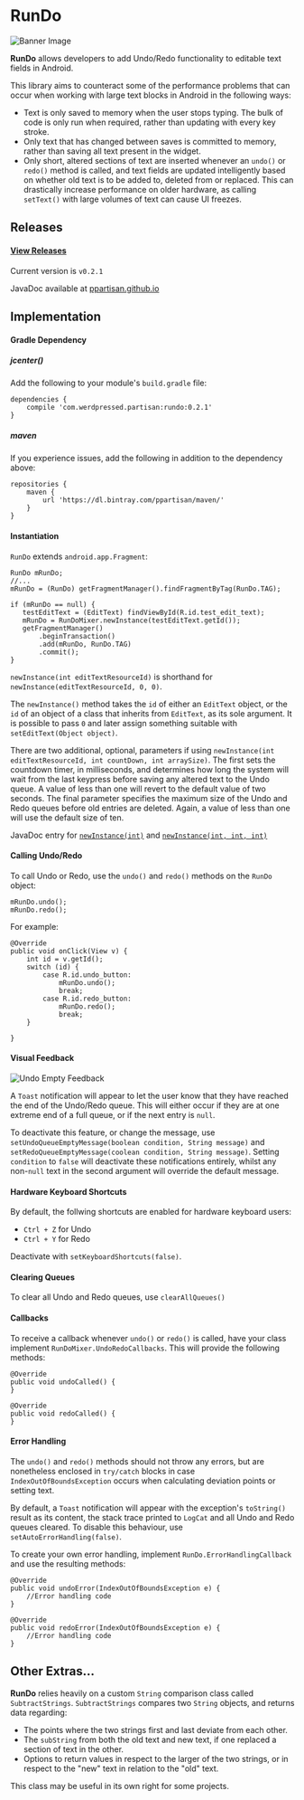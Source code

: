 # RunDo
![Banner Image](http://oi62.tinypic.com/s49utw.jpg)

__RunDo__ allows developers to add Undo/Redo functionality to editable text fields in Android.  

This library aims to counteract some of the performance problems that can occur when working with large text blocks in Android in the following ways:
* Text is only saved to memory when the user stops typing. The bulk of code is only run when required, rather than updating with every key stroke.
* Only text that has changed between saves is committed to memory, rather than saving all text present in the widget.
* Only short, altered sections of text are inserted whenever an `undo()` or `redo()` method is called, and text fields are updated intelligently based on whether old text is to be added to, deleted from or replaced. This can drastically increase performance on older hardware, as calling `setText()` with large volumes of text can cause UI freezes.

## Releases

#### [View Releases](https://github.com/PPartisan/RunDo/releases/ "Changelogs")

Current version is `v0.2.1`

JavaDoc available at [ppartisan.github.io](http://ppartisan.github.io/RunDo/JavaDoc/index.html "JavaDoc")

## Implementation ##

#### Gradle Dependency

##### jcenter()

Add the following to your module's `build.gradle` file:

    dependencies {
        compile 'com.werdpressed.partisan:rundo:0.2.1'
    }
    
##### maven

If you experience issues, add the following in addition to the dependency above:

    repositories {
        maven {
            url 'https://dl.bintray.com/ppartisan/maven/'
        }
    }

#### Instantiation

`RunDo` extends `android.app.Fragment`:

    RunDo mRunDo;
    //...
    mRunDo = (RunDo) getFragmentManager().findFragmentByTag(RunDo.TAG);

    if (mRunDo == null) {
       testEditText = (EditText) findViewById(R.id.test_edit_text);
       mRunDo = RunDoMixer.newInstance(testEditText.getId());
       getFragmentManager()
           .beginTransaction()
           .add(mRunDo, RunDo.TAG)
           .commit();
    }
    
`newInstance(int editTextResourceId)` is shorthand for `newInstance(editTextResourceId, 0, 0)`.

The `newInstance()` method takes the `id` of either an `EditText` object, or the `id` of an object of a class that inherits from `EditText`, as its sole argument. It is possible to pass `0` and later assign something suitable with `setEditText(Object object)`.

There are two additional, optional, parameters if using `newInstance(int editTextResourceId, int countDown, int arraySize)`. The first sets the countdown timer, in milliseconds, and determines how long  the system will wait from the last keypress before saving any altered text to the Undo queue. A value of less than one will revert to the default value of two seconds. The final parameter specifies the maximum size of the Undo and Redo queues before old entries are deleted. Again, a value of less than one will use the default size of ten.

JavaDoc entry for [`newInstance(int)`](http://ppartisan.github.io/RunDo/JavaDoc/com/werdpressed/partisan/rundo/RunDo.html#newInstance(int) "newInstance(int)") and [`newInstance(int, int, int)`](http://ppartisan.github.io/RunDo/JavaDoc/com/werdpressed/partisan/rundo/RunDo.html#newInstance(int,%20int,%20int) "newInstance(int, int, int)")

#### Calling Undo/Redo

To call Undo or Redo, use the `undo()` and `redo()` methods on the `RunDo` object:

    mRunDo.undo();
    mRunDo.redo();

For example:

    @Override
    public void onClick(View v) {
        int id = v.getId();
        switch (id) {
            case R.id.undo_button:
                mRunDo.undo();
                break;
            case R.id.redo_button:
                mRunDo.redo();
                break;
        }

    }
    
#### Visual Feedback

![Undo Empty Feedback](http://oi59.tinypic.com/2v9u81e.jpg)

A `Toast` notification will appear to let the user know that they have reached the end of the Undo/Redo queue. This will either occur if they are at one extreme end of a full queue, or if the next entry is `null`.

To deactivate this feature, or change the message, use `setUndoQueueEmptyMessage(boolean condition, String message)` and `setRedoQueueEmptyMessage(coolean condition, String message)`. Setting `condition` to `false` will deactivate these notifications entirely, whilst any non-`null` text in the second argument will override the default message.

#### Hardware Keyboard Shortcuts

By default, the follwing shortcuts are enabled for hardware keyboard users:

* `Ctrl + Z` for Undo
* `Ctrl + Y` for Redo

Deactivate with `setKeyboardShortcuts(false)`.

#### Clearing Queues

To clear all Undo and Redo queues, use `clearAllQueues()`

#### Callbacks

To receive a callback whenever `undo()` or `redo()` is called, have your class implement `RunDoMixer.UndoRedoCallbacks`. This will provide the following methods:

    @Override
    public void undoCalled() {
    }

    @Override
    public void redoCalled() {
    }
    
#### Error Handling

The `undo()` and `redo()` methods should not throw any errors, but are nonetheless enclosed in `try/catch` blocks in case `IndexOutOfBoundsException` occurs when calculating deviation points or setting text.

By default, a `Toast` notification will appear with the exception's `toString()` result as its content, the stack trace printed to `LogCat` and all Undo and Redo queues cleared. To disable this behaviour, use `setAutoErrorHandling(false)`.

To create your own error handling, implement `RunDo.ErrorHandlingCallback` and use the resulting methods:

    @Override
    public void undoError(IndexOutOfBoundsException e) {
        //Error handling code
    }

    @Override
    public void redoError(IndexOutOfBoundsException e) {
        //Error handling code
    }

## Other Extras...

__RunDo__ relies heavily on a custom `String` comparison class called `SubtractStrings`. `SubtractStrings` compares two `String` objects, and returns data regarding:
* The points where the two strings first and last deviate from each other.
* The `subString` from both the old text and new text, if one replaced a section of text in the other.
* Options to return values in respect to the larger of the two strings, or in respect to the "new" text in relation to the "old" text.

This class may be useful in its own right for some projects.
